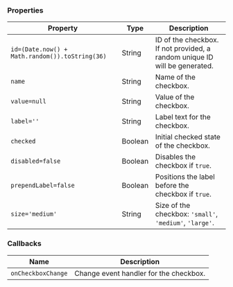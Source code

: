 ### Properties

| Property                                       | Type    | Description                                                                |
| ---------------------------------------------- | ------- | -------------------------------------------------------------------------- |
| `id=(Date.now() + Math.random()).toString(36)` | String  | ID of the checkbox. If not provided, a random unique ID will be generated. |
| `name`                                         | String  | Name of the checkbox.                                                      |
| `value=null`                                   | String  | Value of the checkbox.                                                     |
| `label=''`                                     | String  | Label text for the checkbox.                                               |
| `checked`                                      | Boolean | Initial checked state of the checkbox.                                     |
| `disabled=false`                               | Boolean | Disables the checkbox if `true`.                                           |
| `prependLabel=false`                           | Boolean | Positions the label before the checkbox if `true`.                         |
| `size='medium'`                                | String  | Size of the checkbox: `'small'`, `'medium'`, `'large'`.                    |

### Callbacks

| Name               | Description                            |
| ------------------ | -------------------------------------- |
| `onCheckboxChange` | Change event handler for the checkbox. |
